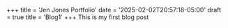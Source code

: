 +++
title = 'Jen Jones Portfolio'
date = '2025-02-02T20:57:18-05:00'
draft = true
title = 'Blog1'
+++
This is my first blog post